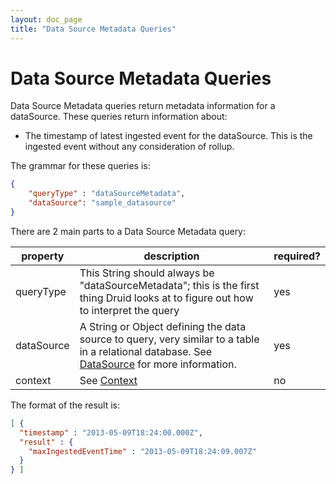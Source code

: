 ```yaml
---
layout: doc_page
title: "Data Source Metadata Queries"
---
```


<!--
  ~ Licensed to the Apache Software Foundation (ASF) under one
  ~ or more contributor license agreements.  See the NOTICE file
  ~ distributed with this work for additional information
  ~ regarding copyright ownership.  The ASF licenses this file
  ~ to you under the Apache License, Version 2.0 (the
  ~ "License"); you may not use this file except in compliance
  ~ with the License.  You may obtain a copy of the License at
  ~
  ~   http://www.apache.org/licenses/LICENSE-2.0
  ~
  ~ Unless required by applicable law or agreed to in writing,
  ~ software distributed under the License is distributed on an
  ~ "AS IS" BASIS, WITHOUT WARRANTIES OR CONDITIONS OF ANY
  ~ KIND, either express or implied.  See the License for the
  ~ specific language governing permissions and limitations
  ~ under the License.
  -->

# Data Source Metadata Queries

Data Source Metadata queries return metadata information for a dataSource.  These queries return information about:

* The timestamp of latest ingested event for the dataSource. This is the ingested event without any consideration of rollup.

The grammar for these queries is:

```json
{
    "queryType" : "dataSourceMetadata",
    "dataSource": "sample_datasource"
}
```

There are 2 main parts to a Data Source Metadata query:

|property|description|required?|
|--------|-----------|---------|
|queryType|This String should always be "dataSourceMetadata"; this is the first thing Druid looks at to figure out how to interpret the query|yes|
|dataSource|A String or Object defining the data source to query, very similar to a table in a relational database. See [DataSource](../querying/datasource.html) for more information.|yes|
|context|See [Context](../querying/query-context.html)|no|

The format of the result is:

```json
[ {
  "timestamp" : "2013-05-09T18:24:00.000Z",
  "result" : {
    "maxIngestedEventTime" : "2013-05-09T18:24:09.007Z"
  }
} ]
```
